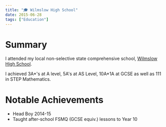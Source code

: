 ```yaml
---
title: "🎓 Wilmslow High School"
date: 2015-06-28
tags: ["Education"]
---
```

# Summary
I attended my local non-selective state comprehensive school, [Wilmslow High School](https://www.wilmslowhigh.com/).

I achieved 3A*'s at A level, 5A's at AS Level, 10A*1A at GCSE as well as 111 in STEP Mathematics.

# Notable Achievements
* Head Boy 2014-15
* Taught after-school FSMQ (GCSE equiv.) lessons to Year 10